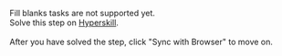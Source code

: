Fill blanks tasks are not supported yet. <br>Solve this step on <a href="https://hyperskill.org/learn/step/47806">Hyperskill</a>. <br><br>After you have solved the step, click "Sync with Browser"  to move on.
